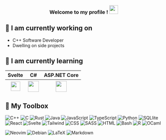 <h3 align="center">
  Welcome to my profile !
  <img src="https://media.giphy.com/media/hvRJCLFzcasrR4ia7z/giphy.gif" width="28">
</h3>

## 🔭 I am currently working on
- C++ Software Developer
- Dwelling on side projects

## 📖 I am currently learning 
<div align="center" markdown="1">
<table>
    <thead>
        <tr>
            <th align="center">Svelte</th>
            <th align="center">C#</th>
            <th align="center">ASP.NET Core</th>
        </tr>
        <tr>
            <th align="center"><img src="https://upload.wikimedia.org/wikipedia/commons/thumb/1/1b/Svelte_Logo.svg/498px-Svelte_Logo.svg.png" width="30" /></th>
            <th align="center"><img src="https://upload.wikimedia.org/wikipedia/commons/thumb/b/bd/Logo_C_sharp.svg/256px-Logo_C_sharp.svg.png?20221121173824" width="35" /></th>
            <th align="center"><img src="https://upload.wikimedia.org/wikipedia/commons/thumb/e/ee/.NET_Core_Logo.svg/512px-.NET_Core_Logo.svg.png?20210328084203" width="35" /></th>
        </tr>
    </thead>
</table>
</div>

<!--
**hexaquarks/hexaquarks** is a ✨ _special_ ✨ repository because its `README.md` (this file) appears on your GitHub profile.

Here are some ideas to get you started:

- 🔭 I’m currently working on ...
- 🌱 I’m currently learning ...
- 👯 I’m looking to collaborate on ...
- 🤔 I’m looking for help with ...
- 💬 Ask me about ...
- 📫 How to reach me: ...
- 😄 Pronouns: ...
- ⚡ Fun fact: ...
-->

## 🧰 My Toolbox
<p>
  <img alt="C++" src="https://img.shields.io/badge/C++-blue.svg?style=flat&logo=c%2B%2B">
  <img alt="C" src="https://custom-icon-badges.herokuapp.com/badge/C-03599C.svg?logo=c-in-hexagon&logoColor=white">
  <img alt="Rust" src="https://img.shields.io/badge/Rust-000000?style=flat&logo=rust&logoColor=white">
  <img alt="Java" src="https://img.shields.io/badge/Java-%23ED8B00.svg?logo=openjdk&logoColor=white">
  <img alt="JavaScript" src="https://img.shields.io/badge/JavaScript-F7DF1E.svg?logo=javascript&logoColor=black">
  <img alt="TypeScript" src="https://img.shields.io/badge/TypeScript-007ACC.svg?logo=typescript&logoColor=white">
  <img alt="Python" src="https://img.shields.io/badge/Python-14354C.svg?logo=python&logoColor=white">
  <img alt="SQLlite" src="https://img.shields.io/badge/SQLite-%2307405e.svg?logo=sqlite&logoColor=white">
  <img alt="React" src="https://img.shields.io/badge/React-20232a.svg?logo=react&logoColor=%2361DAFB">
  <img alt="Svelte" src="https://img.shields.io/badge/Svelte-%23f1413d.svg?logo=svelte&logoColor=white">
  <img alt="Tailwind" src="https://img.shields.io/badge/Tailwind%20CSS-%2338B2AC.svg?logo=tailwind-css&logoColor=white">
  <img alt="CSS" src="https://img.shields.io/badge/CSS3-1572B6.svg?logo=css3&logoColor=white">
  <img alt="SASS" src="https://img.shields.io/badge/SASS-CC6699.svg?logo=SASS&logoColor=white">
  <img alt="HTML" src="https://img.shields.io/badge/HTML-E34F26.svg?logo=html5&logoColor=white">
  <img alt="Bash" src="https://img.shields.io/badge/Bash-121011.svg?logo=gnu-bash&logoColor=white">
  <img alt="R" src="https://img.shields.io/badge/R-276DC3.svg?logo=r&logoColor=white">
  <img alt="OCaml" src="https://img.shields.io/badge/OCaml-276DC3.svg?logo=OCaml&logoColor=orange">
</p>

<p>
  <img alt="Neovim" src="https://img.shields.io/badge/Neovim-57A143?logo=neovim&logoColor=fff">
  <img alt="Debian" src="https://img.shields.io/badge/Debian-A81D33?logo=debian&logoColor=fff">
  <img alt="LaTeX" src="https://img.shields.io/badge/LaTeX-008080.svg?logo=LaTeX&logoColor=white">
  <img alt="Markdown" src="https://img.shields.io/badge/Markdown-000000.svg?logo=markdown&logoColor=white">
</p>
&nbsp;
